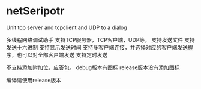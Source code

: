 # netSeripotr
Unit tcp server and tcpclient and UDP to a dialog

多线程网络调试助手
支持TCP服务器，TCP客户端，UDP等，
支持发送文件
支持发送十六进制
支持显示发送时间
支持多客户端连接，并选择对应的客户端发送程序，也可以对全部客户端发送
支持定时发送

不支持添加附加位，应答包。
debug版本有图标
release版本没有添加图标

编译请使用release版本
